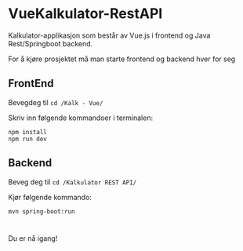 # VueKalkulator-RestAPI
Kalkulator-applikasjon som består av Vue.js i frontend og Java Rest/Springboot backend.

For å kjøre prosjektet må man starte frontend og backend hver for seg

## FrontEnd
Bevegdeg til ``cd /Kalk - Vue/`` 

Skriv inn følgende kommandoer i terminalen:
```
npm install
npm run dev
```

## Backend
Beveg deg til ``cd /Kalkulator REST API/ `` 

Kjør følgende kommando:
```
mvn spring-boot:run
```
#
Du er nå igang!
